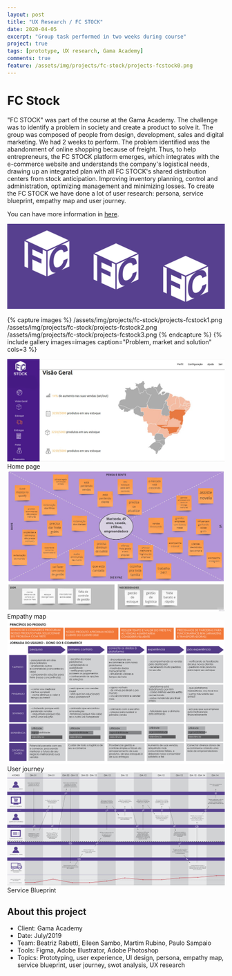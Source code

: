 ```yaml
---
layout: post
title: "UX Research / FC STOCK"
date: 2020-04-05
excerpt: "Group task performed in two weeks during course"
project: true
tags: [prototype, UX research, Gama Academy]
comments: true
feature: /assets/img/projects/fc-stock/projects-fcstock0.png
---
```


# FC Stock

"FC STOCK" was part of the course at the Gama Academy. The challenge was to identify a problem in society and create a product to solve it. The group was composed of people from design, development, sales and digital marketing. We had 2 weeks to perform. The problem identified was the abandonment of online shopping because of freight. Thus, to help entrepreneurs, the FC STOCK platform emerges, which integrates with the e-commerce website and understands the company's logistical needs, drawing up an integrated plan with all FC STOCK's shared distribution centers from stock anticipation. Improving inventory planning, control and administration, optimizing management and minimizing losses. To create the FC STOCK we have done a lot of user research: persona, service blueprint, empathy map and user journey.

You can have more information in [here](https://www.behance.net/gallery/82938021/UXUI-FC-STOCK). 

![Moon Homepage](/assets/img/projects/fc-stock/projects-fcstock.png) 

{% capture images %}
	/assets/img/projects/fc-stock/projects-fcstock1.png
	/assets/img/projects/fc-stock/projects-fcstock2.png
	/assets/img/projects/fc-stock/projects-fcstock3.png
{% endcapture %}
{% include gallery images=images caption="Problem, market and solution" cols=3 %}

![Moon Homepage](/assets/img/projects/fc-stock/projects-fcstock4.png) 
Home page
![Moon Homepage](/assets/img/projects/fc-stock/projects-fcstock5.jpg) 
Empathy map
![Moon Homepage](/assets/img/projects/fc-stock/projects-fcstock6.png) 
User journey
![Moon Homepage](/assets/img/projects/fc-stock/projects-fcstock7.png) 
Service Blueprint

## About this project
* Client: Gama Academy
* Date: July/2019
* Team: Beatriz Rabetti, Eileen Sambo, Martim Rubino, Paulo Sampaio
* Tools: Figma, Adobe Illustrator, Adobe Photoshop
* Topics: Prototyping, user experience, UI design, persona, empathy map, service blueprint, user journey, swot analysis, UX research
